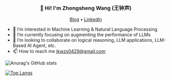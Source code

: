<h3 align="center">👋 Hi! I'm Zhongsheng Wang (王钟声)</h3>

<p align="center">
  <a href="https://jkwzs.cn">Blog</a> •
  <a href="https://www.linkedin.com/in/zhongsheng-wang-095804278/">LinkedIn</a>
</p>



- 👀 I’m interested in Machine Learning & Natural Language Processing
- 🌱 I’m currently focusing on augmenting the performance of LLMs
- 💞️ I’m looking to collaborate on logical reasoning, LLM applications, LLM-Based AI Agent, etc.
- 📫 How to reach me jkwzs0429@gmail.com

<!---
Wzs01049/Wzs01049 is a ✨ special ✨ repository because its `README.md` (this file) appears on your GitHub profile.
You can click the Preview link to take a look at your changes.
--->


![Anurag's GitHub stats](https://github-readme-stats.vercel.app/api?username=Wzs010429&count_private=true)


[![Top Langs](https://github-readme-stats.vercel.app/api/top-langs/?username=Wzs010429&layout=compact)](https://github.com/Wzs010429/github-readme-stats)
